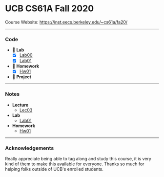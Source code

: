 # UCB CS61A Fall 2020
Course Website: https://inst.eecs.berkeley.edu/~cs61a/fa20/

---
### Code
- 🔴 **Lab**
  - [x] [Lab00](./lab/lab00/lab00.py)
  - [x] [Lab01](./lab/lab01/lab01.py)
- 🔴 **Homework**
  - [x] [Hw01](./homework/hw01/hw01.py)
- 🔴 **Project**
---

### Notes
- **Lecture**
    - [Lec03](./notes/lecture/lec03.md)
- **Lab**
    - [Lab01](./notes/lab/lab01.md)
- **Homework**
    - [Hw01](./notes/homework/hw01.md)

---
### Acknowledgements 
 Really appreciate being able to tag along and study this course, it is very kind of them to make this available for everyone. Thanks so much for helping folks outside of UCB's enrolled students.
